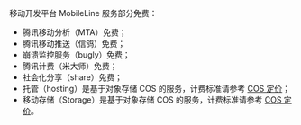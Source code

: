 移动开发平台 MobileLine 服务部分免费：
- 腾讯移动分析（MTA）免费；
- 腾讯移动推送（信鸽）免费；
- 崩溃监控服务（bugly）免费；
- 腾讯计费（米大师）免费；
- 社会化分享（share）免费；
- 托管（hosting）是基于对象存储 COS 的服务，计费标准请参考 [COS 定价](https://cloud.tencent.com/document/product/436/6239)；
- 移动存储（Storage）是基于对象存储 COS 的服务，计费标准请参考 [COS 定价](https://cloud.tencent.com/document/product/436/6239)。
